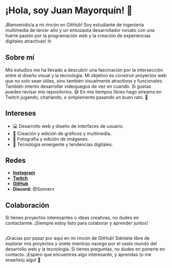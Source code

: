 # ¡Hola, soy Juan Mayorquín! 👋

¡Bienvenido/a a mi rincón en GitHub! Soy estudiante de ingeniería multimedia de tercer año y un entusiasta desarrollador novato con una fuerte pasión por la programación web y la creación de experiencias digitales atractivas! 🌐

## Sobre mí
Mis estudios me ha llevado a descubrir una fascinación por la intersección entre el diseño visual y la tecnología. Mi objetivo es construir proyectos web que no solo sean útiles, sino también visualmente atractivos y funcionales.
También intento desarrollar videojuegos de vez en cuando. Si gustas puedes revisar mis repositorios. 😄
En mis tiempos libres hago streams en Twitch jugando, charlando, o simplemente pasando un buen rato. 👾

## Intereses

-   💻 Desarrollo web y diseño de interfaces de usuario.
-   🎨 Creación y edición de gráficos y multimedia.
-   📸 Fotografía y edición de imágenes.
-   🚀 Tecnología emergente y tendencias digitales.

## Redes

* **[Instagram](https://www.instagram.com/_.mayorquin._)**
* **[Twitch](https://twitch.tv/juan_mayorquin)**
* **[GitHub](https://github.com/juanmayorquin)**
* **Discord:** @Sonverx


## Colaboración
Si tienes proyectos interesantes o ideas creativas, no dudes en contactarme. ¡Siempre estoy listo para colaborar y aprender juntos!
##
¡Gracias por pasar por aquí en mi rincón de GitHub! Siéntete libre de explorar mis proyectos y únete mientras navego por el vasto mundo del desarrollo web y la tecnología. Si tienes preguntas, no dudes en ponerte en contacto. ¡Espero que encuentres algo interesante, y aprendas (o me enseñes) algo! 🚀
